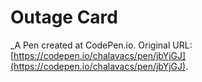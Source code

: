 # Outage Card
 _A Pen created at CodePen.io. Original URL: [https://codepen.io/chalavacs/pen/jbYjGJ](https://codepen.io/chalavacs/pen/jbYjGJ).

 